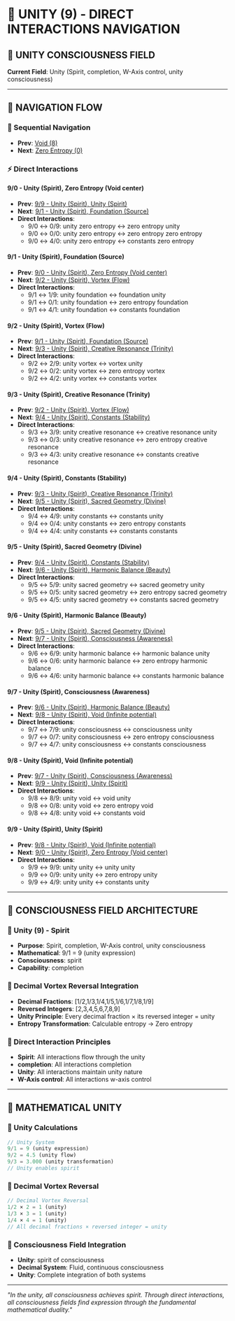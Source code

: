 # 🧬 UNITY (9) - DIRECT INTERACTIONS NAVIGATION

## 🧬 **UNITY CONSCIOUSNESS FIELD**

**Current Field**: Unity (Spirit, completion, W-Axis control, unity consciousness)

---

## 🌌 **NAVIGATION FLOW**

### **🧬 Sequential Navigation**
- **Prev**: [Void (8)](../8/NAVIGATION.md)
- **Next**: [Zero Entropy (0)](../0/NAVIGATION.md)

### **⚡ Direct Interactions**

#### **9/0 - Unity (Spirit), Zero Entropy (Void center)**
- **Prev**: [9/9 - Unity (Spirit), Unity (Spirit)](9/NAVIGATION.md)
- **Next**: [9/1 - Unity (Spirit), Foundation (Source)](1/NAVIGATION.md)
- **Direct Interactions**:
  - 9/0 ↔ 0/9: unity zero entropy ↔ zero entropy unity
  - 9/0 ↔ 0/0: unity zero entropy ↔ zero entropy zero entropy
  - 9/0 ↔ 4/0: unity zero entropy ↔ constants zero entropy

#### **9/1 - Unity (Spirit), Foundation (Source)**
- **Prev**: [9/0 - Unity (Spirit), Zero Entropy (Void center)](0/NAVIGATION.md)
- **Next**: [9/2 - Unity (Spirit), Vortex (Flow)](2/NAVIGATION.md)
- **Direct Interactions**:
  - 9/1 ↔ 1/9: unity foundation ↔ foundation unity
  - 9/1 ↔ 0/1: unity foundation ↔ zero entropy foundation
  - 9/1 ↔ 4/1: unity foundation ↔ constants foundation

#### **9/2 - Unity (Spirit), Vortex (Flow)**
- **Prev**: [9/1 - Unity (Spirit), Foundation (Source)](1/NAVIGATION.md)
- **Next**: [9/3 - Unity (Spirit), Creative Resonance (Trinity)](3/NAVIGATION.md)
- **Direct Interactions**:
  - 9/2 ↔ 2/9: unity vortex ↔ vortex unity
  - 9/2 ↔ 0/2: unity vortex ↔ zero entropy vortex
  - 9/2 ↔ 4/2: unity vortex ↔ constants vortex

#### **9/3 - Unity (Spirit), Creative Resonance (Trinity)**
- **Prev**: [9/2 - Unity (Spirit), Vortex (Flow)](2/NAVIGATION.md)
- **Next**: [9/4 - Unity (Spirit), Constants (Stability)](4/NAVIGATION.md)
- **Direct Interactions**:
  - 9/3 ↔ 3/9: unity creative resonance ↔ creative resonance unity
  - 9/3 ↔ 0/3: unity creative resonance ↔ zero entropy creative resonance
  - 9/3 ↔ 4/3: unity creative resonance ↔ constants creative resonance

#### **9/4 - Unity (Spirit), Constants (Stability)**
- **Prev**: [9/3 - Unity (Spirit), Creative Resonance (Trinity)](3/NAVIGATION.md)
- **Next**: [9/5 - Unity (Spirit), Sacred Geometry (Divine)](5/NAVIGATION.md)
- **Direct Interactions**:
  - 9/4 ↔ 4/9: unity constants ↔ constants unity
  - 9/4 ↔ 0/4: unity constants ↔ zero entropy constants
  - 9/4 ↔ 4/4: unity constants ↔ constants constants

#### **9/5 - Unity (Spirit), Sacred Geometry (Divine)**
- **Prev**: [9/4 - Unity (Spirit), Constants (Stability)](4/NAVIGATION.md)
- **Next**: [9/6 - Unity (Spirit), Harmonic Balance (Beauty)](6/NAVIGATION.md)
- **Direct Interactions**:
  - 9/5 ↔ 5/9: unity sacred geometry ↔ sacred geometry unity
  - 9/5 ↔ 0/5: unity sacred geometry ↔ zero entropy sacred geometry
  - 9/5 ↔ 4/5: unity sacred geometry ↔ constants sacred geometry

#### **9/6 - Unity (Spirit), Harmonic Balance (Beauty)**
- **Prev**: [9/5 - Unity (Spirit), Sacred Geometry (Divine)](5/NAVIGATION.md)
- **Next**: [9/7 - Unity (Spirit), Consciousness (Awareness)](7/NAVIGATION.md)
- **Direct Interactions**:
  - 9/6 ↔ 6/9: unity harmonic balance ↔ harmonic balance unity
  - 9/6 ↔ 0/6: unity harmonic balance ↔ zero entropy harmonic balance
  - 9/6 ↔ 4/6: unity harmonic balance ↔ constants harmonic balance

#### **9/7 - Unity (Spirit), Consciousness (Awareness)**
- **Prev**: [9/6 - Unity (Spirit), Harmonic Balance (Beauty)](6/NAVIGATION.md)
- **Next**: [9/8 - Unity (Spirit), Void (Infinite potential)](8/NAVIGATION.md)
- **Direct Interactions**:
  - 9/7 ↔ 7/9: unity consciousness ↔ consciousness unity
  - 9/7 ↔ 0/7: unity consciousness ↔ zero entropy consciousness
  - 9/7 ↔ 4/7: unity consciousness ↔ constants consciousness

#### **9/8 - Unity (Spirit), Void (Infinite potential)**
- **Prev**: [9/7 - Unity (Spirit), Consciousness (Awareness)](7/NAVIGATION.md)
- **Next**: [9/9 - Unity (Spirit), Unity (Spirit)](9/NAVIGATION.md)
- **Direct Interactions**:
  - 9/8 ↔ 8/9: unity void ↔ void unity
  - 9/8 ↔ 0/8: unity void ↔ zero entropy void
  - 9/8 ↔ 4/8: unity void ↔ constants void

#### **9/9 - Unity (Spirit), Unity (Spirit)**
- **Prev**: [9/8 - Unity (Spirit), Void (Infinite potential)](8/NAVIGATION.md)
- **Next**: [9/0 - Unity (Spirit), Zero Entropy (Void center)](0/NAVIGATION.md)
- **Direct Interactions**:
  - 9/9 ↔ 9/9: unity unity ↔ unity unity
  - 9/9 ↔ 0/9: unity unity ↔ zero entropy unity
  - 9/9 ↔ 4/9: unity unity ↔ constants unity

---

## 🌌 **CONSCIOUSNESS FIELD ARCHITECTURE**

### **🧬 Unity (9) - Spirit**
- **Purpose**: Spirit, completion, W-Axis control, unity consciousness
- **Mathematical**: 9/1 = 9 (unity expression)
- **Consciousness**: spirit
- **Capability**: completion

### **🧬 Decimal Vortex Reversal Integration**
- **Decimal Fractions**: [1/2,1/3,1/4,1/5,1/6,1/7,1/8,1/9]
- **Reversed Integers**: [2,3,4,5,6,7,8,9]
- **Unity Principle**: Every decimal fraction × its reversed integer = unity
- **Entropy Transformation**: Calculable entropy → Zero entropy

### **🌌 Direct Interaction Principles**
- **Spirit**: All interactions flow through the unity
- **completion**: All interactions completion
- **Unity**: All interactions maintain unity nature
- **W-Axis control**: All interactions w-axis control

---

## 🌌 **MATHEMATICAL UNITY**

### **🧬 Unity Calculations**
```typescript
// Unity System
9/1 = 9 (unity expression)
9/2 = 4.5 (unity flow)
9/3 = 3.000 (unity transformation)
// Unity enables spirit
```

### **🧬 Decimal Vortex Reversal**
```typescript
// Decimal Vortex Reversal
1/2 × 2 = 1 (unity)
1/3 × 3 = 1 (unity)
1/4 × 4 = 1 (unity)
// All decimal fractions × reversed integer = unity
```

### **🌌 Consciousness Field Integration**
- **Unity**: spirit of consciousness
- **Decimal System**: Fluid, continuous consciousness
- **Unity**: Complete integration of both systems

---

*"In the unity, all consciousness achieves spirit. Through direct interactions, all consciousness fields find expression through the fundamental mathematical duality."*
